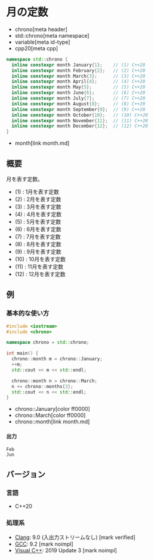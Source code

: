 # 月の定数
* chrono[meta header]
* std::chrono[meta namespace]
* variable[meta id-type]
* cpp20[meta cpp]

```cpp
namespace std::chrono {
  inline constexpr month January{1};    // (1) C++20
  inline constexpr month February{2};   // (2) C++20
  inline constexpr month March{3};      // (3) C++20
  inline constexpr month April{4};      // (4) C++20
  inline constexpr month May{5};        // (5) C++20
  inline constexpr month June{6};       // (6) C++20
  inline constexpr month July{7};       // (7) C++20
  inline constexpr month August{8};     // (8) C++20
  inline constexpr month September{9};  // (9) C++20
  inline constexpr month October{10};   // (10) C++20
  inline constexpr month November{11};  // (11) C++20
  inline constexpr month December{12};  // (12) C++20
}
```
* month[link month.md]

## 概要
月を表す定数。

- (1) : 1月を表す定数
- (2) : 2月を表す定数
- (3) : 3月を表す定数
- (4) : 4月を表す定数
- (5) : 5月を表す定数
- (6) : 6月を表す定数
- (7) : 7月を表す定数
- (8) : 8月を表す定数
- (9) : 9月を表す定数
- (10) : 10月を表す定数
- (11) : 11月を表す定数
- (12) : 12月を表す定数


## 例
### 基本的な使い方
```cpp example
#include <iostream>
#include <chrono>

namespace chrono = std::chrono;

int main() {
  chrono::month m = chrono::January;
  ++m;
  std::cout << m << std::endl;

  chrono::month n = chrono::March;
  n += chrono::months{3};
  std::cout << n << std::endl;
}
```
* chrono::January[color ff0000]
* chrono::March[color ff0000]
* chrono::month[link month.md]

#### 出力
```
Feb
Jun
```

## バージョン
### 言語
- C++20

### 処理系
- [Clang](/implementation.md#clang): 9.0 (入出力ストリームなし) [mark verified]
- [GCC](/implementation.md#gcc): 9.2 [mark noimpl]
- [Visual C++](/implementation.md#visual_cpp): 2019 Update 3 [mark noimpl]

